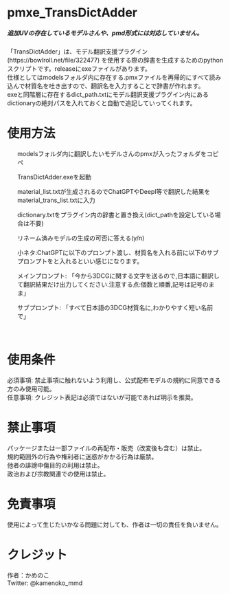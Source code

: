 # pmxe_TransDictAdder<br>
<h5>追加UVの存在しているモデルさんや、pmd形式には対応していません。</h5>
「TransDictAdder」は、モデル翻訳支援プラグイン(https://bowlroll.net/file/322477) を使用する際の辞書を生成するためのpythonスクリプトです。releaseにexeファイルがあります。<br>
仕様としてはmodelsフォルダ内に存在する.pmxファイルを再帰的にすべて読み込んで材質名を吐き出すので、翻訳名を入力することで辞書が作れます。<br>
exeと同階層に存在するdict_path.txtにモデル翻訳支援プラグイン内にあるdictionaryの絶対パスを入れておくと自動で追記していってくれます。<br>

<h1>使用方法</h1>
    <ol>modelsフォルダ内に翻訳したいモデルさんのpmxが入ったフォルダをコピペ<br></ol>
    <ol>TransDictAdder.exeを起動</ol>
    <ol>material_list.txtが生成されるのでChatGPTやDeepl等で翻訳した結果をmaterial_trans_list.txtに入力<br></ol>
    <ol>dictionary.txtをプラグイン内の辞書と置き換え(dict_pathを設定している場合は不要)<br></ol>
    <ol>リネーム済みモデルの生成の可否に答える(y/n)<br></ol>
    <ol>小ネタ:ChatGPTに以下のプロンプト渡し、材質名を入れる前に以下のサブプロンプトをと入れるといい感じになります。<br></ol>
    <ol>メインプロンプト: 「今から3DCGに関する文字を送るので,日本語に翻訳して翻訳結果だけ出力してください.注意する点:個数と順番,記号は記号のまま」<br></ol>
    <ol>サブプロンプト: 「すべて日本語の3DCG材質名に,わかりやすく短い名前で」<br></ol><br>
    
<h1>使用条件</h1>
必須事項: 禁止事項に触れないよう利用し、公式配布モデルの規約に同意できる方のみ使用可能。<br>
任意事項: クレジット表記は必須ではないが可能であれば明示を推奨。<br>

<h1>禁止事項</h1>
パッケージまたは一部ファイルの再配布・販売（改変後も含む）は禁止。<br>
規約範囲外の行為や権利者に迷惑がかかる行為は厳禁。<br>
他者の誹謗中傷目的の利用は禁止。<br>
政治および宗教関連での使用は禁止。<br>

<h1>免責事項</h1>
使用によって生じたいかなる問題に対しても、作者は一切の責任を負いません。<br>

<h1>クレジット</h1>
作者：かめのこ<br>
Twitter: @kamenoko_mmd
